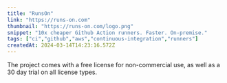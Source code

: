 ```yaml
---
title: "RunsOn"
link: "https://runs-on.com"
thumbnail: "https://runs-on.com/logo.png"
snippet: "10x cheaper Github Action runners. Faster. On-premise."
tags: ["ci","github","aws","continuous-integration","runners"]
createdAt: 2024-03-14T14:23:16.572Z
---
```

The project comes with a free license for non-commercial use, as well as a 30 day trial on all license types.
